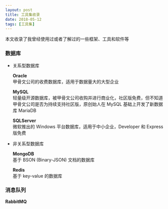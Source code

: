 ```yaml
---
layout: post
title: 工具集收录
date: 2018-05-12
tags: [工具集]
---
```


本文收录了我曾经使用过或者了解过的一些框架、工具和软件等  
  
### 数据库  
  
* 关系型数据库  
  
	__Oracle__  
	甲骨文公司的收费数据库，适用于数据量大的大型企业  
  
	__MySQL__  
	轻量级开源数据库，被甲骨文公司收购并进行商业化，社区版免费，但不知道甲骨文公司是否为持续支持社区版，原创始人在 MySQL 基础上开发了新数据库 MariaDB  
  
	__SQLServer__  
	微软推出的 Windows 平台数据库，适用于中小企业，Developer 和 Express 版免费  
  
* 非关系型数据库  
  
	__MongoDB__  
基于 BSON (Binary-JSON) 文档的数据库  

	__Redis__  
	基于 key-value 的数据库  
  
### 消息队列  
  
__RabbitMQ__  

